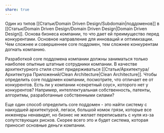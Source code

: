 ```yaml
---
share: true
---
```



Один из типов [[Статьи/Domain Driven Design/Subdomain|поддоменов]] в [[Статьи/Domain Driven Design/Domain Driven Design|Domain Driven Design]]. Основа бизнеса компании, то что дает ей преимущество перед конкурентами. Основное направление для инноваций и оптимизации. Чем сложнее и совершеннее core поддомен, тем сложнее конкурентам догнать компанию.

Разработкой core поддомена компании должны заниматься только наиболее опытные штатные сотрудники компании. В качестве архитектурного стиля стоит придерживаться [[Статьи/Архитектура/Архитектура Приложений/Clean Architecture|Clean Architecture]].
Чтобы определить core поддомен компании, посмотрите, что отличает ее от конкурентов. Есть ли у компании «секретный соус», которого нет у конкурентов? Например, интеллектуальная собственность, патенты, алгоритмы, разработанные собственными силами?

Еще один способ определить core поддомен - это найти систему с наихудшей архитектурой, легаси, большой комок грязи, которые все инженеры ненавидят, но бизнес не желает переписывать с нуля из-за сопутствующих рисков. Скорее всего это и будет система, которая приносит основные деньги компании.